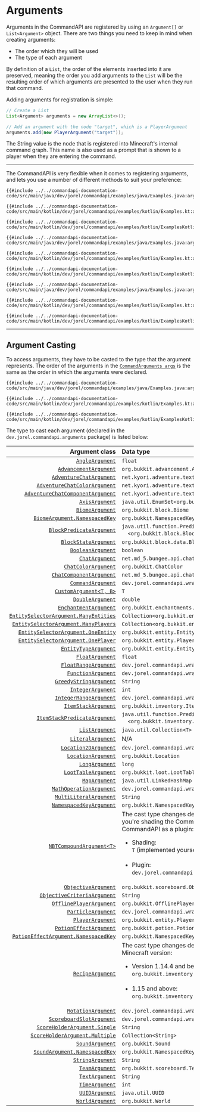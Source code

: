 # Arguments

Arguments in the CommandAPI are registered by using an `Argument[]` or `List<Argument>` object. There are two things you need to keep in mind when creating arguments:

* The order which they will be used
* The type of each argument

By definition of a `List`, the order of the elements inserted into it are preserved, meaning the order you add arguments to the `List` will be the resulting order of which arguments are presented to the user when they run that command.

Adding arguments for registration is simple:

```java
// Create a List
List<Argument> arguments = new ArrayList<>();

// Add an argument with the node "target", which is a PlayerArgument
arguments.add(new PlayerArgument("target"));
```

The String value is the node that is registered into Minecraft's internal command graph. This name is also used as a prompt that is shown to a player when they are entering the command.

-----

The CommandAPI is very flexible when it comes to registering arguments, and lets you use a number of different methods to suit your preference:

<div class="multi-pre">

```java,Java
{{#include ../../commandapi-documentation-code/src/main/java/dev/jorel/commandapi/examples/java/Examples.java:arguments1}}
```

```kotlin,Kotlin
{{#include ../../commandapi-documentation-code/src/main/kotlin/dev/jorel/commandapi/examples/kotlin/Examples.kt:arguments1}}
```

```kotlin,Kotlin_DSL
{{#include ../../commandapi-documentation-code/src/main/kotlin/dev/jorel/commandapi/examples/kotlin/ExamplesKotlinDSL.kt:arguments1}}
```

</div>

<div class="multi-pre">

```java,Java
{{#include ../../commandapi-documentation-code/src/main/java/dev/jorel/commandapi/examples/java/Examples.java:arguments2}}
```

```kotlin,Kotlin
{{#include ../../commandapi-documentation-code/src/main/kotlin/dev/jorel/commandapi/examples/kotlin/Examples.kt:arguments2}}
```

```kotlin,Kotlin_DSL
{{#include ../../commandapi-documentation-code/src/main/kotlin/dev/jorel/commandapi/examples/kotlin/ExamplesKotlinDSL.kt:arguments2}}
```

</div>

<div class="multi-pre">

```java,Java
{{#include ../../commandapi-documentation-code/src/main/java/dev/jorel/commandapi/examples/java/Examples.java:arguments3}}
```

```kotlin,Kotlin
{{#include ../../commandapi-documentation-code/src/main/kotlin/dev/jorel/commandapi/examples/kotlin/Examples.kt:arguments3}}
```

```kotlin,Kotlin_DSL
{{#include ../../commandapi-documentation-code/src/main/kotlin/dev/jorel/commandapi/examples/kotlin/ExamplesKotlinDSL.kt:arguments3}}
```

</div>

-----

## Argument Casting

To access arguments, they have to be casted to the type that the argument represents. The order of the arguments in the [`CommandArguments args`](./commandarguments.md) is the same as the order in which the arguments were declared.

<div class="multi-pre">

```java,Java
{{#include ../../commandapi-documentation-code/src/main/java/dev/jorel/commandapi/examples/java/Examples.java:arguments4}}
```

```kotlin,Kotlin
{{#include ../../commandapi-documentation-code/src/main/kotlin/dev/jorel/commandapi/examples/kotlin/Examples.kt:arguments4}}
```

```kotlin,Kotlin_DSL
{{#include ../../commandapi-documentation-code/src/main/kotlin/dev/jorel/commandapi/examples/kotlin/ExamplesKotlinDSL.kt:arguments4}}
```

</div>

The type to cast each argument (declared in the `dev.jorel.commandapi.arguments` package) is listed below:

|                                                                                     Argument class | Data type                                                                                                                                                                                                                                           |
|---------------------------------------------------------------------------------------------------:|:----------------------------------------------------------------------------------------------------------------------------------------------------------------------------------------------------------------------------------------------------|
|                                                             [`AngleArgument`](./argument_angle.md) | `float`                                                                                                                                                                                                                                             |
|                                                  [`AdvancementArgument`](./advancementargument.md) | `org.bukkit.advancement.Advancement`                                                                                                                                                                                                                |
|                    [`AdventureChatArgument`](./argument_chat_adventure.md#adventure-chat-argument) | `net.kyori.adventure.text.Component`                                                                                                                                                                                                                |
|         [`AdventureChatColorArgument`](./argument_chat_adventure.md#adventure-chat-color-argument) | `net.kyori.adventure.text.format.NamedTextColor`                                                                                                                                                                                                    |
| [`AdventureChatComponentArgument`](./argument_chat_adventure.md#adventure-chat-component-argument) | `net.kyori.adventure.text.Component`                                                                                                                                                                                                                |
|                                                               [`AxisArgument`](./argument_axis.md) | `java.util.EnumSet<org.bukkit.Axis>`                                                                                                                                                                                                                |
|                                                             [`BiomeArgument`](./argument_biome.md) | `org.bukkit.block.Biome`                                                                                                                                                                                                                            |
|                                               [`BiomeArgument.NamespacedKey`](./argument_biome.md) | `org.bukkit.NamespacedKey`                                                                                                                                                                                                                          |
|                                           [`BlockPredicateArgument`](./argument_blockpredicate.md) | `java.util.function.Predicate`<br />&emsp;`<org.bukkit.block.Block>`                                                                                                                                                                                |
|                                                   [`BlockStateArgument`](./argument_blockstate.md) | `org.bukkit.block.data.BlockData`                                                                                                                                                                                                                   |
|                                    [`BooleanArgument`](./argument_primitives.md#boolean-arguments) | `boolean`                                                                                                                                                                                                                                           |
|                                          [`ChatArgument`](./argument_chat_spigot.md#chat-argument) | `net.md_5.bungee.api.chat.BaseComponent[]`                                                                                                                                                                                                          |
|                                     [`ChatColorArgument`](./argument_chats.md#chat-color-argument) | `org.bukkit.ChatColor`                                                                                                                                                                                                                              |
|                       [`ChatComponentArgument`](./argument_chat_spigot.md#chat-component-argument) | `net.md_5.bungee.api.chat.BaseComponent[]`                                                                                                                                                                                                          |
|                                                         [`CommandArgument`](./argument_command.md) | `dev.jorel.commandapi.wrappers.CommandResult`                                                                                                                                                                                                       |
|                                                     [`CustomArgument<T, B>`](./argument_custom.md) | `T`                                                                                                                                                                                                                                                 |
|                                   [`DoubleArgument`](./argument_primitives.md#numerical-arguments) | `double`                                                                                                                                                                                                                                            |
|                                                 [`EnchantmentArgument`](./argument_enchantment.md) | `org.bukkit.enchantments.Enchantment`                                                                                                                                                                                                               |
|           [`EntitySelectorArgument.ManyEntities`](./argument_entities.md#entity-selector-argument) | `Collection<org.bukkit.entity.Entity>`                                                                                                                                                                                                              |
|            [`EntitySelectorArgument.ManyPlayers`](./argument_entities.md#entity-selector-argument) | `Collection<org.bukkit.entity.Player>`                                                                                                                                                                                                              |
|              [`EntitySelectorArgument.OneEntity`](./argument_entities.md#entity-selector-argument) | `org.bukkit.entity.Entity`                                                                                                                                                                                                                          |
|              [`EntitySelectorArgument.OnePlayer`](./argument_entities.md#entity-selector-argument) | `org.bukkit.entity.Player`                                                                                                                                                                                                                          |
|                                [`EntityTypeArgument`](./argument_entities.md#entity-type-argument) | `org.bukkit.entity.EntityType`                                                                                                                                                                                                                      |
|                                    [`FloatArgument`](./argument_primitives.md#numerical-arguments) | `float`                                                                                                                                                                                                                                             |
|                     [`FloatRangeArgument`](./argument_range.md#the-integerrange--floatrange-class) | `dev.jorel.commandapi.wrappers.FloatRange`                                                                                                                                                                                                          |
|                                                         [`FunctionArgument`](./functionwrapper.md) | `dev.jorel.commandapi.wrappers.FunctionWrapper[]`                                                                                                                                                                                                   |
|                             [`GreedyStringArgument`](./argument_strings.md#greedy-string-argument) | `String`                                                                                                                                                                                                                                            |
|                                  [`IntegerArgument`](./argument_primitives.md#numerical-arguments) | `int`                                                                                                                                                                                                                                               |
|                   [`IntegerRangeArgument`](./argument_range.md#the-integerrange--floatrange-class) | `dev.jorel.commandapi.wrappers.IntegerRange`                                                                                                                                                                                                        |
|                                                     [`ItemStackArgument`](./argument_itemstack.md) | `org.bukkit.inventory.ItemStack`                                                                                                                                                                                                                    |
|                                   [`ItemStackPredicateArgument`](./argument_itemstackpredicate.md) | `java.util.function.Predicate`<br />&emsp;`<org.bukkit.inventory.ItemStack>`                                                                                                                                                                        |
|                                                               [`ListArgument`](./argument_list.md) | `java.util.Collection<T>`                                                                                                                                                                                                                           |
|                                                         [`LiteralArgument`](./argument_literal.md) | N/A                                                                                                                                                                                                                                                 |
|                                  [`Location2DArgument`](./argument_locations.md#location-2d-space) | `dev.jorel.commandapi.wrappers.Location2D`                                                                                                                                                                                                          |
|                                    [`LocationArgument`](./argument_locations.md#location-3d-space) | `org.bukkit.Location`                                                                                                                                                                                                                               |
|                                     [`LongArgument`](./argument_primitives.md#numerical-arguments) | `long`                                                                                                                                                                                                                                              |
|                                                     [`LootTableArgument`](./argument_loottable.md) | `org.bukkit.loot.LootTable`                                                                                                                                                                                                                         |
|                                                                 [`MapArgument`](./argument_map.md) | `java.util.LinkedHashMap`                                                                                                                                                                                                                           |
|                                             [`MathOperationArgument`](./argument_mathoperation.md) | `dev.jorel.commandapi.wrappers.MathOperation`                                                                                                                                                                                                       |
|                                               [`MultiLiteralArgument`](./argument_multiliteral.md) | `String`                                                                                                                                                                                                                                            |
|                                             [`NamespacedKeyArgument`](./argument_namespacedkey.md) | `org.bukkit.NamespacedKey`                                                                                                                                                                                                                          |
|                                                      [`NBTCompoundArgument<T>`](./argument_nbt.md) | The cast type changes depending on whether you're shading the CommandAPI or using the CommandAPI as a plugin:<br /><ul><li>Shading:<br />`T` (implemented yourself)</li><br /><li>Plugin:<br />`dev.jorel.commandapi.nbtapi.NBTContainer`</li></ul> |
|                                 [`ObjectiveArgument`](./argument_objectives.md#objective-argument) | `org.bukkit.scoreboard.Objective`                                                                                                                                                                                                                   |
|                [`ObjectiveCriteriaArgument`](./argument_objectives.md#objective-criteria-argument) | `String`                                                                                                                                                                                                                                            |
|                           [`OfflinePlayerArgument`](./argument_entities.md#offlineplayer-argument) | `org.bukkit.OfflinePlayer`                                                                                                                                                                                                                          |
|                                                       [`ParticleArgument`](./argument_particles.md) | `dev.jorel.commandapi.wrappers.ParticleData`                                                                                                                                                                                                        |
|                                         [`PlayerArgument`](./argument_entities.md#player-argument) | `org.bukkit.entity.Player`                                                                                                                                                                                                                          |
|                                                     [`PotionEffectArgument`](./argument_potion.md) | `org.bukkit.potion.PotionEffectType`                                                                                                                                                                                                                |
|                                       [`PotionEffectArgument.NamespacedKey`](./argument_potion.md) | `org.bukkit.NamespacedKey`                                                                                                                                                                                                                          |
|                                                           [`RecipeArgument`](./argument_recipe.md) | The cast type changes depending on your Minecraft version:<br><ul><li>Version 1.14.4 and below:<br />`org.bukkit.inventory.Recipe`</li><br /><li>1.15 and above:<br />`org.bukkit.inventory.ComplexRecipe` </li></ul>                               |
|                                                       [`RotationArgument`](./argument_rotation.md) | `dev.jorel.commandapi.wrappers.Rotation`                                                                                                                                                                                                            |
|                     [`ScoreboardSlotArgument`](./argument_scoreboards.md#scoreboard-slot-argument) | `dev.jorel.commandapi.wrappers.ScoreboardSlot`                                                                                                                                                                                                      |
|                    [`ScoreHolderArgument.Single`](./argument_scoreboards.md#score-holder-argument) | `String`                                                                                                                                                                                                                                            |
|                  [`ScoreHolderArgument.Multiple`](./argument_scoreboards.md#score-holder-argument) | `Collection<String>`                                                                                                                                                                                                                                |
|                                                             [`SoundArgument`](./argument_sound.md) | `org.bukkit.Sound`                                                                                                                                                                                                                                  |
|                                               [`SoundArgument.NamespacedKey`](./argument_sound.md) | `org.bukkit.NamespacedKey`                                                                                                                                                                                                                          |
|                                          [`StringArgument`](./argument_strings.md#string-argument) | `String`                                                                                                                                                                                                                                            |
|                                                               [`TeamArgument`](./argument_team.md) | `org.bukkit.scoreboard.Team`                                                                                                                                                                                                                        |
|                                              [`TextArgument`](./argument_strings.md#text-argument) | `String`                                                                                                                                                                                                                                            |
|                                                               [`TimeArgument`](./argument_time.md) | `int`                                                                                                                                                                                                                                               |
|                                                               [`UUIDArgument`](./argument_uuid.md) | `java.util.UUID`                                                                                                                                                                                                                                    |
|                                                             [`WorldArgument`](./argument_world.md) | `org.bukkit.World`                                                                                                                                                                                                                                  |
